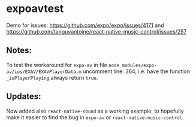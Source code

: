 # expoavtest

Demo for issues: https://github.com/expo/expo/issues/4171 and https://github.com/tanguyantoine/react-native-music-control/issues/257

## Notes:
To test the workaround for `expo-av` in file `node_modules/expo-av/ios/EXAV/EXAVPlayerData.m` uncomment line: 364, i.e. have the function `_isPlayerPlaying` always return `true`.

## Updates:
Now added also `react-native-sound` as a working example, to hopefully make it easier to find the bug in `expo-av` or `react-native-music-control`.